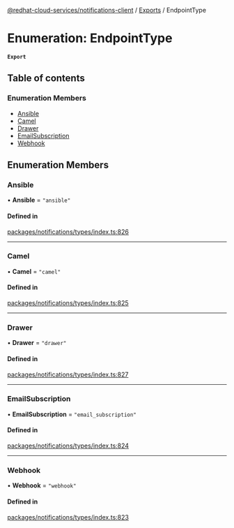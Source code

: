 [@redhat-cloud-services/notifications-client](../README.md) / [Exports](../modules.md) / EndpointType

# Enumeration: EndpointType

**`Export`**

## Table of contents

### Enumeration Members

- [Ansible](EndpointType.md#ansible)
- [Camel](EndpointType.md#camel)
- [Drawer](EndpointType.md#drawer)
- [EmailSubscription](EndpointType.md#emailsubscription)
- [Webhook](EndpointType.md#webhook)

## Enumeration Members

### Ansible

• **Ansible** = ``"ansible"``

#### Defined in

[packages/notifications/types/index.ts:826](https://github.com/RedHatInsights/javascript-clients/blob/main/packages/notifications/types/index.ts#L826)

___

### Camel

• **Camel** = ``"camel"``

#### Defined in

[packages/notifications/types/index.ts:825](https://github.com/RedHatInsights/javascript-clients/blob/main/packages/notifications/types/index.ts#L825)

___

### Drawer

• **Drawer** = ``"drawer"``

#### Defined in

[packages/notifications/types/index.ts:827](https://github.com/RedHatInsights/javascript-clients/blob/main/packages/notifications/types/index.ts#L827)

___

### EmailSubscription

• **EmailSubscription** = ``"email_subscription"``

#### Defined in

[packages/notifications/types/index.ts:824](https://github.com/RedHatInsights/javascript-clients/blob/main/packages/notifications/types/index.ts#L824)

___

### Webhook

• **Webhook** = ``"webhook"``

#### Defined in

[packages/notifications/types/index.ts:823](https://github.com/RedHatInsights/javascript-clients/blob/main/packages/notifications/types/index.ts#L823)
